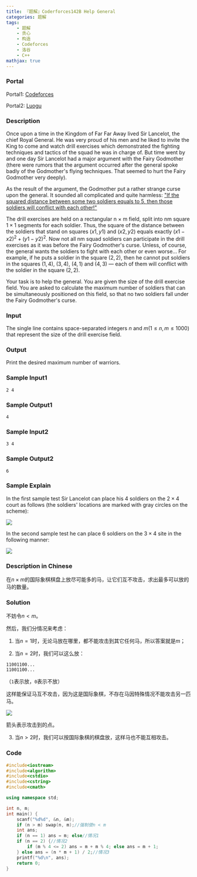 ```yaml
---
title: 『题解』Coderforces142B Help General
categories: 题解
tags:
    - 题解
    - 贪心
    - 构造
    - Codeforces
    - 洛谷
    - C++
mathjax: true
---
```


### Portal

Portal1: [Codeforces](http://codeforces.com/problemset/problem/142/B)

Portal2: [Luogu](https://www.luogu.com.cn/problem/CF142B)

<!-- more -->

### Description

Once upon a time in the Kingdom of Far Far Away lived Sir Lancelot, the chief Royal General. He was very proud of his men and he liked to invite the King to come and watch drill exercises which demonstrated the fighting techniques and tactics of the squad he was in charge of. But time went by and one day Sir Lancelot had a major argument with the Fairy Godmother (there were rumors that the argument occurred after the general spoke badly of the Godmother's flying techniques. That seemed to hurt the Fairy Godmother very deeply).

As the result of the argument, the Godmother put a rather strange curse upon the general. It sounded all complicated and quite harmless: <u>"If the squared distance between some two soldiers equals to $5$, then those soldiers will conflict with each other!"</u>

The drill exercises are held on a rectangular n × m field, split into nm square $1 \times 1$ segments for each soldier. Thus, the square of the distance between the soldiers that stand on squares $(x1, y1)$ and $(x2, y2)$ equals exactly $(x1 - x2)^2 + (y1 - y2)^2$. Now not all nm squad soldiers can participate in the drill exercises as it was before the Fairy Godmother's curse. Unless, of course, the general wants the soldiers to fight with each other or even worse... For example, if he puts a soldier in the square $(2, 2)$, then he cannot put soldiers in the squares $(1, 4)$, $(3, 4)$, $(4, 1)$ and $(4, 3)$ — each of them will conflict with the soldier in the square $(2, 2)$.

Your task is to help the general. You are given the size of the drill exercise field. You are asked to calculate the maximum number of soldiers that can be simultaneously positioned on this field, so that no two soldiers fall under the Fairy Godmother's curse.

### Input

The single line contains space-separated integers $n$ and $m (1 \le n, m \le 1000)$ that represent the size of the drill exercise field.

### Output

Print the desired maximum number of warriors.

### Sample Input1

```
2 4
```

### Sample Output1

```
4
```
### Sample Input2

```
3 4
```

### Sample Output2

```
6
```

### Sample Explain

In the first sample test Sir Lancelot can place his $4$ soldiers on the $2 \times 4$ court as follows (the soldiers' locations are marked with gray circles on the scheme):

![](https://s3.ax2x.com/2019/08/01/f8d21b382f1ee770da67f4937338987796ee8283.png)

In the second sample test he can place $6$ soldiers on the $3 \times 4$ site in the following manner:

![](https://s3.ax2x.com/2019/08/01/c737d25d82c2d42966a5c1ef6d8bf6fd7f7177ac.png)

### Description in Chinese

在$n \times m$的国际象棋棋盘上放尽可能多的马，让它们互不攻击，求出最多可以放的马的数量。

### Solution

不妨令$n < m$。

然后，我们分情况来考虑：

1. 当$n = 1$时，无论马放在哪里，都不能攻击到其它任何马，所以答案就是$m$；

1. 当$n = 2$时，我们可以这么放：

```
11001100...
11001100...
```

（`1`表示放，`0`表示不放）

这样能保证马互不攻击，因为这是国际象棋，不存在马因特殊情况不能攻击另一匹马。

![](https://s2.ax1x.com/2019/08/01/eUG336.png)

箭头表示攻击到的点。

3. 当$n > 2$时，我们可以按国际象棋的棋盘放，这样马也不能互相攻击。

### Code

```cpp
#include<iostream>
#include<algorithm>
#include<cstdio>
#include<cstring>
#include<cmath>

using namespace std;

int n, m;
int main() {
    scanf("%d%d", &n, &m);
    if (n > m) swap(n, m);//强制使n < m
    int ans;
    if (n == 1) ans = m; else//情况1
    if (n == 2) {//情况2
        if (m % 4 <= 2) ans = m + m % 4; else ans = m + 1;
    } else ans = (n * m + 1) / 2;//情况3
    printf("%d\n", ans);
    return 0;
}
```